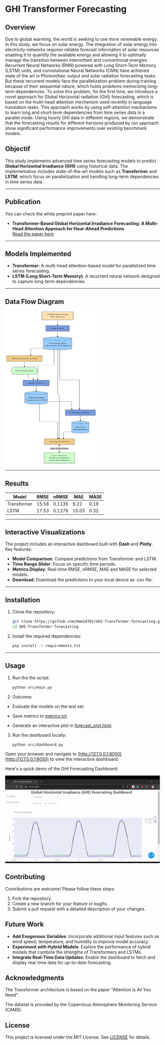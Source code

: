 # GHI Transformer Forecasting

## Overview
Due to global warming, the world is seeking to use more renewable energy. In this study, we focus on solar energy. The integration of solar energy into electricity networks requires reliable forecast information of solar resources enabling it to quantify the available energy and allowing it to optimally manage the transition between intermittent and conventional energies. Recurrent Neural Networks (RNN) powered with Long Short-Term Memory (LSTM) units, and convolutional Neural Networks (CNN) have achieved state of the art in Photovoltaic output and solar radiation forecasting tasks. But these recurrent models face the parallelization problem during training because of their sequential nature, which holds problems memorizing long-term dependencies. To solve this problem, for the first time, we introduce a novel approach for Global Horizontal radiation (GHI) forecasting, which is based on the multi-head attention mechanism used recently in language translation tasks. This approach works by using self-attention mechanisms to learn long and short-term dependencies from time series data in a parallel mode. Using hourly GHI data in different regions, we demonstrate that the forecasting results for different horizons produced by our approach show significant performance improvements over existing benchmark models.
## Objectif
This study implements advanced time series forecasting models to predict **Global Horizontal Irradiance (GHI)** using
historical data. The implementation includes state-of-the-art models such as **Transformer** and **LSTM**,
which focus on parallelization and handling long-term dependencies in time series data.

---

## Publication
You can check the white preprint paper here:
- **Transformer-Based Global Horizontal Irradiance Forecasting: A Multi-Head Attention Approach for Hour-Ahead Predictions**  
  [Read the paper here](https://www.researchgate.net/publication/388350500_Transformer-Based_Global_Horizontal_Irradiance_Forecasting_A_Multi-Head_Attention_Approach_for_Hour-Ahead_Predictions)

---

## Models Implemented
- **Transformer**: A multi-head attention-based model for parallelized time series forecasting.
- **LSTM (Long Short-Term Memory)**: A recurrent neural network designed to capture long-term dependencies.

---

## Data Flow Diagram

<img src="visualization/data_flow.png" alt="Dashboard Demo" width="300" height="500"/>

--- 
## Results

| Model        | RMSE  | nRMSE  | MAE   | MASE  |
|--------------|-------|--------|-------|-------|
| Transformer  | 15.58 | 0.1135 | 9.22  | 0.19  |
| LSTM         | 17.53 | 0.1276 | 15.03 | 0.32  |

---

## Interactive Visualizations
The project includes an interactive dashboard built with **Dash** and **Plotly**. Key features:
- **Model Comparison**: Compare predictions from Transformer and LSTM.
- **Time Range Slider**: Focus on specific time periods.
- **Metrics Display**: Real-time RMSE, nRMSE, MAE and MASE for selected models.
- **Download**: Download the predictions to your local device as .csv file.

---

## Installation

1. Clone the repository:
    ```bash
    git clone https://github.com/Hamid701/GHI-Transformer-forecasting.git
    cd GHI-Transformer-forecasting
    ```

2. Install the required dependencies:
    ```bash
    pip install -r requirements.txt
    ```

---

## Usage

1. Run the the script:
    ```bash
    python src/main.py
    ```

2. Outcome:

- Evaluate the models on the test set.

- Save metrics to [metrics.txt](results/metrics.txt).

- Generate an interactive plot in [forecast_plot.html](visualization/forecast_plot.html).

3. Run the dashboard locally:
    ```bash
    python src/dashboard.py
    ```

Open your browser and navigate to [http://127.0.0.1:8050](http://127.0.0.1:8050) to view the interactive dashboard.

Here's a quick demo of the GHI Forecasting Dashboard:

<img src="visualization/Dashboard.gif" alt="Dashboard Demo" width="600"/>


## Contributing

Contributions are welcome! Please follow these steps:
1. Fork the repository.
2. Create a new branch for your feature or bugfix.
3. Submit a pull request with a detailed description of your changes.

## Future Work

- **Add Exogenous Variables**: Incorporate additional input features such as wind speed, temperature, and humidity to improve model accuracy.
- **Experiment with Hybrid Models**: Explore the performance of hybrid models that combine the strengths of Transformers and LSTMs.
- **Integrate Real-Time Data Updates**: Enable the dashboard to fetch and display real-time data for up-to-date forecasting.

## Acknowledgments

The Transformer architecture is based on the paper "Attention is All You Need".

The dataset is provided by the Copernicus Atmosphere Monitoring Service (CAMS).

## License

This project is licensed under the MIT License. See [LICENSE](LICENSE) for details.
